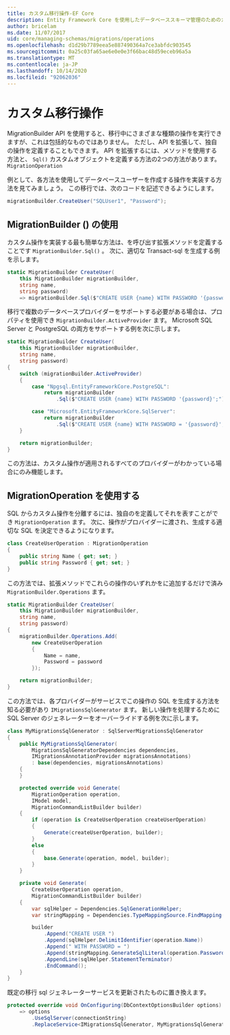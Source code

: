 ```yaml
---
title: カスタム移行操作-EF Core
description: Entity Framework Core を使用したデータベーススキーマ管理のためのカスタムおよび生の SQL 移行の管理
author: bricelam
ms.date: 11/07/2017
uid: core/managing-schemas/migrations/operations
ms.openlocfilehash: d1d29b7789eea5e887490364a7ce3abfdc903545
ms.sourcegitcommit: 0a25c03fa65ae6e0e0e3f66bac48d59eceb96a5a
ms.translationtype: MT
ms.contentlocale: ja-JP
ms.lasthandoff: 10/14/2020
ms.locfileid: "92062036"
---
```

# <a name="custom-migrations-operations"></a>カスタム移行操作

MigrationBuilder API を使用すると、移行中にさまざまな種類の操作を実行できますが、これは包括的なものではありません。 ただし、API を拡張して、独自の操作を定義することもできます。 API を拡張するには、メソッドを使用する方法と、 `Sql()` カスタムオブジェクトを定義する方法の2つの方法があります。 `MigrationOperation`

例として、各方法を使用してデータベースユーザーを作成する操作を実装する方法を見てみましょう。 この移行では、次のコードを記述できるようにします。

```csharp
migrationBuilder.CreateUser("SQLUser1", "Password");
```

## <a name="using-migrationbuildersql"></a>MigrationBuilder () の使用

カスタム操作を実装する最も簡単な方法は、を呼び出す拡張メソッドを定義することです `MigrationBuilder.Sql()` 。 次に、適切な Transact-sql を生成する例を示します。

```csharp
static MigrationBuilder CreateUser(
    this MigrationBuilder migrationBuilder,
    string name,
    string password)
    => migrationBuilder.Sql($"CREATE USER {name} WITH PASSWORD '{password}';");
```

移行で複数のデータベースプロバイダーをサポートする必要がある場合は、プロパティを使用でき `MigrationBuilder.ActiveProvider` ます。 Microsoft SQL Server と PostgreSQL の両方をサポートする例を次に示します。

```csharp
static MigrationBuilder CreateUser(
    this MigrationBuilder migrationBuilder,
    string name,
    string password)
{
    switch (migrationBuilder.ActiveProvider)
    {
        case "Npgsql.EntityFrameworkCore.PostgreSQL":
            return migrationBuilder
                .Sql($"CREATE USER {name} WITH PASSWORD '{password}';");

        case "Microsoft.EntityFrameworkCore.SqlServer":
            return migrationBuilder
                .Sql($"CREATE USER {name} WITH PASSWORD = '{password}';");
    }

    return migrationBuilder;
}
```

この方法は、カスタム操作が適用されるすべてのプロバイダーがわかっている場合にのみ機能します。

## <a name="using-a-migrationoperation"></a>MigrationOperation を使用する

SQL からカスタム操作を分離するには、独自のを定義してそれを表すことができ `MigrationOperation` ます。 次に、操作がプロバイダーに渡され、生成する適切な SQL を決定できるようになります。

```csharp
class CreateUserOperation : MigrationOperation
{
    public string Name { get; set; }
    public string Password { get; set; }
}
```

この方法では、拡張メソッドでこれらの操作のいずれかをに追加するだけで済み `MigrationBuilder.Operations` ます。

```csharp
static MigrationBuilder CreateUser(
    this MigrationBuilder migrationBuilder,
    string name,
    string password)
{
    migrationBuilder.Operations.Add(
        new CreateUserOperation
        {
            Name = name,
            Password = password
        });

    return migrationBuilder;
}
```

この方法では、各プロバイダーがサービスでこの操作の SQL を生成する方法を知る必要があり `IMigrationsSqlGenerator` ます。 新しい操作を処理するために SQL Server のジェネレーターをオーバーライドする例を次に示します。

```csharp
class MyMigrationsSqlGenerator : SqlServerMigrationsSqlGenerator
{
    public MyMigrationsSqlGenerator(
        MigrationsSqlGeneratorDependencies dependencies,
        IMigrationsAnnotationProvider migrationsAnnotations)
        : base(dependencies, migrationsAnnotations)
    {
    }

    protected override void Generate(
        MigrationOperation operation,
        IModel model,
        MigrationCommandListBuilder builder)
    {
        if (operation is CreateUserOperation createUserOperation)
        {
            Generate(createUserOperation, builder);
        }
        else
        {
            base.Generate(operation, model, builder);
        }
    }

    private void Generate(
        CreateUserOperation operation,
        MigrationCommandListBuilder builder)
    {
        var sqlHelper = Dependencies.SqlGenerationHelper;
        var stringMapping = Dependencies.TypeMappingSource.FindMapping(typeof(string));

        builder
            .Append("CREATE USER ")
            .Append(sqlHelper.DelimitIdentifier(operation.Name))
            .Append(" WITH PASSWORD = ")
            .Append(stringMapping.GenerateSqlLiteral(operation.Password))
            .AppendLine(sqlHelper.StatementTerminator)
            .EndCommand();
    }
}
```

既定の移行 sql ジェネレーターサービスを更新されたものに置き換えます。

```csharp
protected override void OnConfiguring(DbContextOptionsBuilder options)
    => options
        .UseSqlServer(connectionString)
        .ReplaceService<IMigrationsSqlGenerator, MyMigrationsSqlGenerator>();
```
